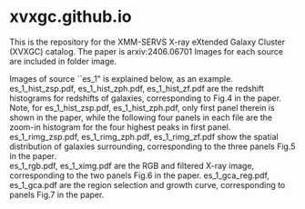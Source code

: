 # xvxgc.github.io
This is the repository for the XMM-SERVS X-ray eXtended Galaxy Cluster (XVXGC) catalog. 
The paper is arxiv:2406.06701
Images for each source are included in folder image.

Images of source ``es_1" is explained below, as an example. 
es_1_hist_zsp.pdf, es_1_hist_zph.pdf, es_1_hist_zf.pdf are the redshift histograms for redshifts of galaxies, corresponding to Fig.4 in the paper. Note, for es_1_hist_zsp.pdf, es_1_hist_zph.pdf, only first panel therein is shown in the paper, while the following four panels in each file are the zoom-in histogram for the four highest peaks in first panel. 
es_1_rimg_zsp.pdf, es_1_rimg_zph.pdf, es_1_rimg_zf.pdf show the spatial distribution of galaxies surrounding, corresponding to the three panels Fig.5 in the paper.   
es_1_rgb.pdf, es_1_ximg.pdf are the RGB and filtered X-ray image, corresponding to the two panels Fig.6 in the paper.
es_1_gca_reg.pdf, es_1_gca.pdf are the region selection and growth curve, corresponding to panels Fig.7 in the paper.
